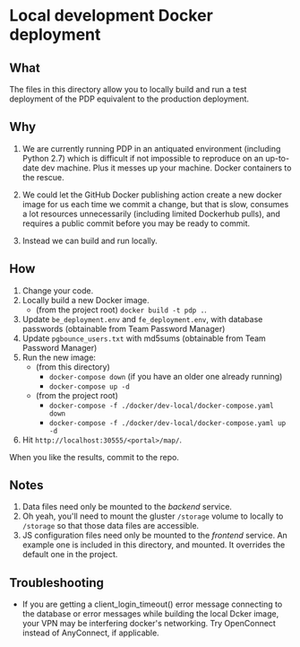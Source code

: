 # Local development Docker deployment

## What

The files in this directory allow you to locally build and run a test 
deployment of the PDP equivalent to the production deployment.

## Why

1. We are currently running PDP in an antiquated environment (including
Python 2.7) which 
is difficult if not impossible to reproduce on an up-to-date dev machine. 
Plus it messes up your machine. Docker containers to the rescue.

1. We could let the GitHub Docker publishing action create a new docker image
for us each time we commit a change, but that is slow, consumes a lot 
resources unnecessarily (including limited Dockerhub pulls), 
and requires a public commit before you may be ready to commit. 

1. Instead we can build and run locally.

## How

1. Change your code.
1. Locally build a new Docker image.
   -  (from the project root) `docker build -t pdp .`.
1. Update `be_deployment.env` and `fe_deployment.env`, with database passwords (obtainable from Team Password Manager)
1. Update `pgbounce_users.txt` with md5sums (obtainable from Team Password Manager)
1. Run the new image: 
   - (from this directory)
       - `docker-compose down` (if you have an older one already running)
       - `docker-compose up -d`
   - (from the project root)
       - `docker-compose -f ./docker/dev-local/docker-compose.yaml down`
       - `docker-compose -f ./docker/dev-local/docker-compose.yaml up -d`
1. Hit `http://localhost:30555/<portal>/map/`.

When you like the results, commit to the repo.

## Notes

1. Data files need only be mounted to the *backend* service.
1. Oh yeah, you'll need to mount the gluster `/storage` volume to locally to
   `/storage` so that those data files are accessible.
1. JS configuration files need only be mounted to the *frontend* service. 
   An example one is included in this directory, and mounted. It overrides
   the default one in the project.

## Troubleshooting

- If you are getting a client_login_timeout() error message connecting to the database
or error messages while building the local Dcker image, your VPN may be interfering docker's
networking. Try OpenConnect instead of AnyConnect, if applicable.